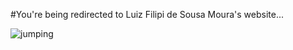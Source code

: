 #You're being redirected to Luiz Filipi de Sousa Moura's website...

![jumping](24.jpg)

<meta http-equiv = "refresh" content = "10; url = https://sites.google.com/view/luizfilipidesousamoura" />
